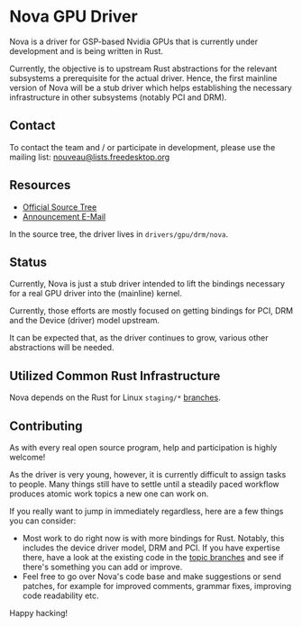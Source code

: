 # Nova GPU Driver

Nova is a driver for GSP-based Nvidia GPUs that is currently under development
and is being written in Rust.

Currently, the objective is to upstream Rust abstractions for the relevant
subsystems a prerequisite for the actual driver. Hence, the first mainline
version of Nova will be a stub driver which helps establishing the necessary
infrastructure in other subsystems (notably PCI and DRM).

## Contact

To contact the team and / or participate in development, please use the mailing
list: nouveau@lists.freedesktop.org


## Resources

- [Official Source Tree](https://gitlab.freedesktop.org/drm/nova)
- [Announcement E-Mail](https://lore.kernel.org/dri-devel/Zfsj0_tb-0-tNrJy@cassiopeiae/)

In the source tree, the driver lives in `drivers/gpu/drm/nova`.


## Status

Currently, Nova is just a stub driver intended to lift the bindings necessary
for a real GPU driver into the (mainline) kernel.

Currently, those efforts are mostly focused on getting bindings for PCI, DRM
and the Device (driver) model upstream.

It can be expected that, as the driver continues to grow, various other abstractions
will be needed.


## Utilized Common Rust Infrastructure

Nova depends on the Rust for Linux `staging/*` [branches](Branches.md).


## Contributing

As with every real open source program, help and participation is highly welcome!

As the driver is very young, however, it is currently difficult to assign tasks
to people. Many things still have to settle until a steadily paced workflow
produces atomic work topics a new one can work on.

If you really want to jump in immediately regardless, here are a few things you
can consider:

- Most work to do right now is with more bindings for Rust. Notably, this
  includes the device driver model, DRM and PCI. If you have expertise there,
  have a look at the existing code in the [topic branches](Branches.md) and see
  if there's something you can add or improve.
- Feel free to go over Nova's code base and make suggestions or send patches,
  for example for improved comments, grammar fixes, improving code readability
  etc.


Happy hacking!
